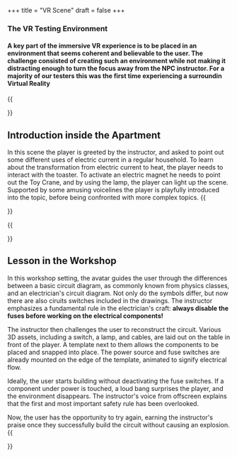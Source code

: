 +++
title = "VR Scene"
draft = false
+++

### The VR Testing Environment

#### A key part of the immersive VR experience is to be placed in an environment that seems coherent and believable to the user. The challenge consisted of creating such an environment while not making it distracting enough to turn the focus away from the NPC instructor. For a majority of our testers this was the first time experiencing a surroundin Virtual Reality

{{<section title="Room 1">}}
## Introduction inside the Apartment
In this scene the player is greeted by the instructor, and asked to point out some different uses of electric current in a regular household. 
To learn about the transformation from electric current to heat, the player needs to interact with the toaster.
To activate an electric magnet he needs to point out the Toy Crane, and by using the lamp, the player can light up the scene.
Supported by some amusing voicelines the player is playfully introduced into the topic, before being confronted with more complex topics.
{{</section>}}

{{<section title="Room 2">}}

## Lesson in the Workshop
In this workshop setting, the avatar guides the user through the differences between a basic circuit diagram, as commonly known from physics classes, and an electrician's circuit diagram. Not only do the symbols differ, but now there are also ciruits switches included in the drawings. The instructor emphasizes a fundamental rule in the electrician's craft: **always disable the fuses before working on the electrical components!**

The instructor then challenges the user to reconstruct the circuit. Various 3D assets, including a switch, a lamp, and cables, are laid out on the table in front of the player. A template next to them allows the components to be placed and snapped into place. The power source and fuse switches are already mounted on the edge of the template, animated to signify electrical flow.

Ideally, the user starts building without deactivating the fuse switches. If a component under power is touched, a loud bang surprises the player, and the environment disappears. The instructor's voice from offscreen explains that the first and most important safety rule has been overlooked.

Now, the user has the opportunity to try again, earning the instructor's praise once they successfully build the circuit without causing an explosion.
{{</section>}}





